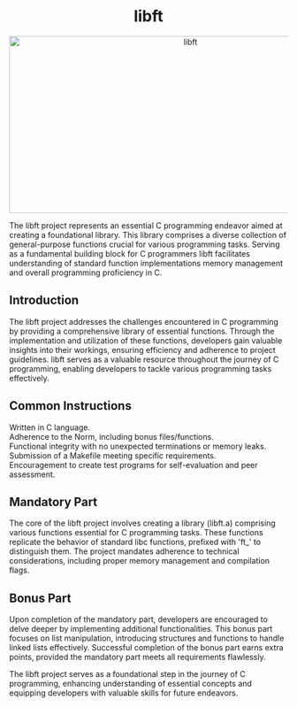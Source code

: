 <h1 align="center" id="title">libft</h1>

<p align="center"><img src="https://socialify.git.ci/nkarapet42/libft/image?font=KoHo&logo=https%3A%2F%2Fgithub.com%2Fnkarapet42%2Flibft%2Fassets%2F157054887%2Ff3121098-8a84-4429-af72-9be965ec1a71&name=1&owner=1&pattern=Brick%20Wall&theme=Light" alt="libft" width="640" height="320" /></p>

<p id="description">The libft project represents an essential C programming endeavor aimed at creating a foundational library. This library comprises a diverse collection of general-purpose functions crucial for various programming tasks. Serving as a fundamental building block for C programmers libft facilitates understanding of standard function implementations memory management and overall programming proficiency in C.</p>

<h2>Introduction</h2>

<p>The libft project addresses the challenges encountered in C programming by providing a comprehensive library of essential functions. Through the implementation and utilization of these functions, developers gain valuable insights into their workings, ensuring efficiency and adherence to project guidelines. libft serves as a valuable resource throughout the journey of C programming, enabling developers to tackle various programming tasks effectively.</p>

<h2>Common Instructions</h2>

<p>Written in C language.</br>
Adherence to the Norm, including bonus files/functions.</br>
Functional integrity with no unexpected terminations or memory leaks.</br>
Submission of a Makefile meeting specific requirements.</br>
Encouragement to create test programs for self-evaluation and peer assessment.</p>

<h2>Mandatory Part</h2>

<p>The core of the libft project involves creating a library (libft.a) comprising various functions essential for C programming tasks. These functions replicate the behavior of standard libc functions, prefixed with 'ft_' to distinguish them. The project mandates adherence to technical considerations, including proper memory management and compilation flags.</p>

<h2>Bonus Part</h2>

<p>Upon completion of the mandatory part, developers are encouraged to delve deeper by implementing additional functionalities. This bonus part focuses on list manipulation, introducing structures and functions to handle linked lists effectively. Successful completion of the bonus part earns extra points, provided the mandatory part meets all requirements flawlessly.</p>

<p>The libft project serves as a foundational step in the journey of C programming, enhancing understanding of essential concepts and equipping developers with valuable skills for future endeavors.</p>
